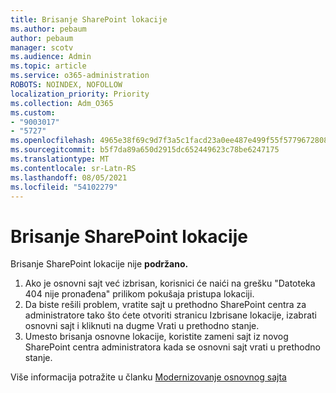 ```yaml
---
title: Brisanje SharePoint lokacije
ms.author: pebaum
author: pebaum
manager: scotv
ms.audience: Admin
ms.topic: article
ms.service: o365-administration
ROBOTS: NOINDEX, NOFOLLOW
localization_priority: Priority
ms.collection: Adm_O365
ms.custom:
- "9003017"
- "5727"
ms.openlocfilehash: 4965e38f69c9d7f3a5c1facd23a0ee487e499f55f5779672808a54b86c90aeaa
ms.sourcegitcommit: b5f7da89a650d2915dc652449623c78be6247175
ms.translationtype: MT
ms.contentlocale: sr-Latn-RS
ms.lasthandoff: 08/05/2021
ms.locfileid: "54102279"
---
```

# <a name="delete-the-sharepoint-root-site"></a>Brisanje SharePoint lokacije

Brisanje SharePoint lokacije nije **podržano.**

1.  Ako je osnovni sajt već izbrisan, korisnici će naići na grešku "Datoteka 404 nije pronađena" prilikom pokušaja pristupa lokaciji.
2.  Da biste rešili problem, vratite sajt u prethodno SharePoint centra [](https://admin.microsoft.com/sharepoint?page=recycleBin&modern=true) za administratore tako što ćete otvoriti stranicu Izbrisane lokacije, izabrati osnovni sajt i kliknuti na dugme Vrati u prethodno stanje.
3.  Umesto brisanja osnovne lokacije, koristite zameni sajt iz novog SharePoint centra administratora kada se osnovni sajt vrati u prethodno stanje. [](https://docs.microsoft.com/sharepoint/modern-root-site#replace-your-root-site)

Više informacija potražite u članku [Modernizovanje osnovnog sajta](https://docs.microsoft.com/sharepoint/modern-root-site)